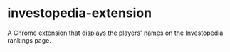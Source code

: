 # investopedia-extension
A Chrome extension that displays the players' names on the Investopedia rankings page.
